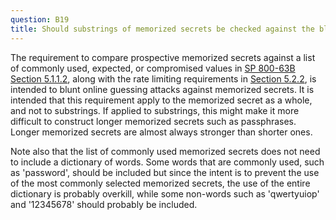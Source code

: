 ```yaml
---
question: B19
title: Should substrings of memorized secrets be checked against the blocklist of common passwords?
---
```

The requirement to compare prospective memorized secrets against a list of commonly used, expected, or compromised values in [SP 800-63B Section 5.1.1.2](https://pages.nist.gov/800-63-3/sp800-63b.html#memsecretver), along with the rate limiting requirements in [Section 5.2.2](https://pages.nist.gov/800-63-3/sp800-63b.html#throttle), is intended to blunt online guessing attacks against memorized secrets. It is intended that this requirement apply to the memorized secret as a whole, and not to substrings. If applied to substrings, this might make it more difficult to construct longer memorized secrets such as passphrases. Longer memorized secrets are almost always stronger than shorter ones.

Note also that the list of commonly used memorized secrets does not need to include a dictionary of words. Some words that are commonly used, such as 'password', should be included but since the intent is to prevent the use of the most commonly selected memorized secrets, the use of the entire dictionary is probably overkill, while some non-words such as 'qwertyuiop' and '12345678' should probably be included.
